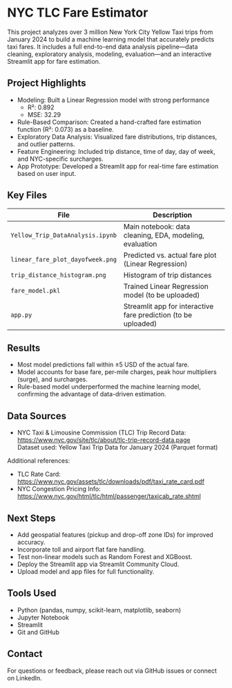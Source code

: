 # NYC TLC Fare Estimator

This project analyzes over 3 million New York City Yellow Taxi trips from January 2024 to build a machine learning model that accurately predicts taxi fares. It includes a full end-to-end data analysis pipeline—data cleaning, exploratory analysis, modeling, evaluation—and an interactive Streamlit app for fare estimation.

## Project Highlights

- Modeling: Built a Linear Regression model with strong performance  
  - R²: 0.892  
  - MSE: 32.29  
- Rule-Based Comparison: Created a hand-crafted fare estimation function (R²: 0.073) as a baseline.
- Exploratory Data Analysis: Visualized fare distributions, trip distances, and outlier patterns.
- Feature Engineering: Included trip distance, time of day, day of week, and NYC-specific surcharges.
- App Prototype: Developed a Streamlit app for real-time fare estimation based on user input.

## Key Files

| File                              | Description                                                  |
|-----------------------------------|--------------------------------------------------------------|
| `Yellow_Trip_DataAnalysis.ipynb`  | Main notebook: data cleaning, EDA, modeling, evaluation      |
| `linear_fare_plot_dayofweek.png`  | Predicted vs. actual fare plot (Linear Regression)           |
| `trip_distance_histogram.png`     | Histogram of trip distances                                  |
| `fare_model.pkl`                  | Trained Linear Regression model (to be uploaded)             |
| `app.py`                          | Streamlit app for interactive fare prediction (to be uploaded) |

## Results

- Most model predictions fall within ±5 USD of the actual fare.
- Model accounts for base fare, per-mile charges, peak hour multipliers (surge), and surcharges.
- Rule-based model underperformed the machine learning model, confirming the advantage of data-driven estimation.

## Data Sources

- NYC Taxi & Limousine Commission (TLC) Trip Record Data:  
  https://www.nyc.gov/site/tlc/about/tlc-trip-record-data.page  
  Dataset used: Yellow Taxi Trip Data for January 2024 (Parquet format)

Additional references:
- TLC Rate Card: https://www.nyc.gov/assets/tlc/downloads/pdf/taxi_rate_card.pdf
- NYC Congestion Pricing Info: https://www.nyc.gov/html/tlc/html/passenger/taxicab_rate.shtml

## Next Steps

- Add geospatial features (pickup and drop-off zone IDs) for improved accuracy.
- Incorporate toll and airport flat fare handling.
- Test non-linear models such as Random Forest and XGBoost.
- Deploy the Streamlit app via Streamlit Community Cloud.
- Upload model and app files for full functionality.

## Tools Used

- Python (pandas, numpy, scikit-learn, matplotlib, seaborn)
- Jupyter Notebook
- Streamlit
- Git and GitHub

## Contact

For questions or feedback, please reach out via GitHub issues or connect on LinkedIn.
